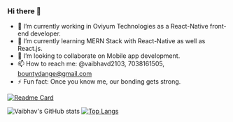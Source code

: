### Hi there 👋

- 🔭 I’m currently working in Oviyum Technologies as a React-Native front-end developer.
- 🌱 I’m currently learning MERN Stack with React-Native as well as React.js.
- 👯 I’m looking to collaborate on Mobile app development.
- 📫 How to reach me: @vaibhavd2103, 7038161505, bountydange@gmail.com
- ⚡ Fun fact: Once you know me, our bonding gets strong.

[![Readme Card](https://github-readme-stats.vercel.app/api/pin/?username=vaibhavd2103&repo=github-readme-stats)](https://github.com/vaibhavd2103/github-readme-stats)


![Vaibhav's GitHub stats](https://github-readme-stats.vercel.app/api?username=vaibhavd2103&show_icons=true&theme=synthwave)       [![Top Langs](https://github-readme-stats.vercel.app/api/top-langs/?username=vaibhavd2103&layout=compact&theme=synthwave)](https://github.com/vaibhavd2103/github-readme-stats)




